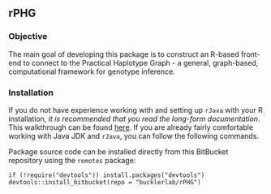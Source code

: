 ## rPHG

### Objective
The main goal of developing this package is to construct an R-based front-end to connect to the Practical Haplotype Graph - a general, graph-based, computational framework for genotype inference.

### Installation
If you do not have experience working with and setting up `rJava` with your R installation, *it is recommended that you read the long-form documentation*. This walkthrough can be found [here](https://bitbucket.org/tasseladmin/tassel-5-source/wiki/rtassel_walkthrough.md). If you are already fairly comfortable working with Java JDK and `rJava`, you can follow the following commands.

Package source code can be installed directly from this BitBucket repository using the `remotes` package:

```{r}
if (!require("devtools")) install.packages("devtools")
devtools::install_bitbucket(repo = "bucklerlab/rPHG")
```
